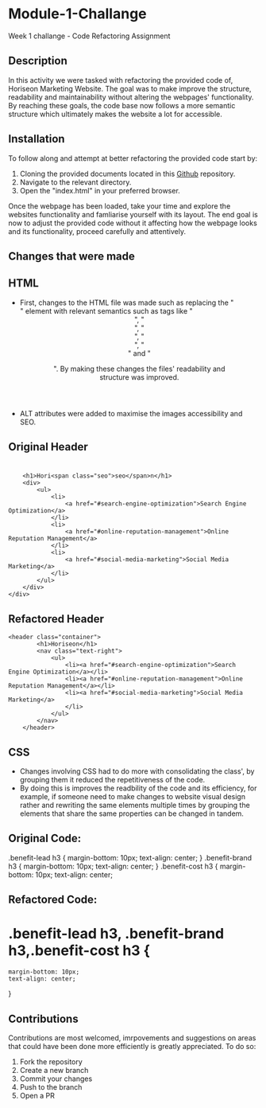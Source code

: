 # Module-1-Challange
Week 1 challange - Code Refactoring Assignment

## Description
In this activity we were tasked with refactoring the provided code of, Horiseon Marketing Website. The goal was to make improve the structure, readability and maintainability without altering the webpages' functionality. By reaching these goals, the code base now follows a more semantic structure which ultimately makes the website a lot for accessible. 

## Installation
To follow along and attempt at better refactoring the provided code start by:
1. Cloning the provided documents located in this <a href="https://github.com/coding-boot-camp/urban-octo-telegram.git">Github</a> repository.
2. Navigate to the relevant directory.
3. Open the "index.html" in your preferred browser.

Once the webpage has been loaded, take your time and explore the websites functionality and famliarise yourself with its layout. The end goal is now to adjust the provided code without it affecting how the webpage looks and its functionality, proceed carefully and attentively.

## Changes that were made

## HTML
- First, changes to the HTML file was made such as replacing the "<div>" element with relevant semantics such as tags like "<header>", "<nav>", "<main>", "<section>", "<footer>" and "<figure>". By making these changes the files' readability and structure was improved.
- ALT attributes were added to maximise the images accessibility and SEO.

## Original Header

#   <div class="header">
        <h1>Hori<span class="seo">seo</span>n</h1>
        <div>
            <ul>
                <li>
                    <a href="#search-engine-optimization">Search Engine Optimization</a>
                </li>
                <li>
                    <a href="#online-reputation-management">Online Reputation Management</a>
                </li>
                <li>
                    <a href="#social-media-marketing">Social Media Marketing</a>
                </li>
            </ul>
        </div>
    </div>

## Refactored Header
```
<header class="container"> 
        <h1>Horiseon</h1>
        <nav class="text-right">
            <ul>
                <li><a href="#search-engine-optimization">Search Engine Optimization</a></li>
                <li><a href="#online-reputation-management">Online Reputation Management</a></li>
                <li><a href="#social-media-marketing">Social Media Marketing</a>
                </li>
            </ul>
        </nav>
    </header>
```
## CSS
- Changes involving CSS had to do more with consolidating the class', by grouping them it reduced the repetitiveness of the code.
- By doing this is improves the readbility of the code and its efficiency, for example, if someone need to make changes to website visual design rather and rewriting the same elements multiple times by grouping the elements that share the same properties can be changed in tandem. 

## Original Code:

 .benefit-lead h3 {
    margin-bottom: 10px;
    text-align: center;
}
.benefit-brand h3 {
    margin-bottom: 10px;
    text-align: center;
}
 .benefit-cost h3 {
    margin-bottom: 10px;
    text-align: center;
    
## Refactored Code:
# .benefit-lead h3, .benefit-brand h3,.benefit-cost h3 {
    margin-bottom: 10px;
    text-align: center;
}

## Contributions
Contributions are most welcomed, imrpovements and suggestions on areas that could have been done more efficiently is greatly appreciated. To do so: 
1. Fork the repository
2. Create a new branch
3. Commit your changes
4. Push to the branch
5. Open a PR















